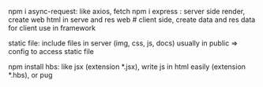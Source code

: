 npm i async-request: like axios, fetch
npm i express : server side render, create web html in serve and res web # client side, create data and res data for client use in framework

static file: include files in server (img, css, js, docs) usually in public
=> config to access static file

npm install hbs: like jsx (extension *.jsx), write js in html easily (extension *.hbs), or pug